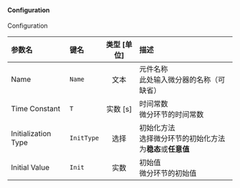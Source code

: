 <!--
DO NOT EDIT THIS FILE DIRECTLY.
This file is generated by tools/comp-docs.js.
All changes will be overwritten by regeneration.
-->

<slot class="model-parameters">

#### Configuration

Configuration

| 参数名 | 键名 | 类型 [单位] | 描述 |
|:------ |:---- |:-----------:|:---- |
| Name | `Name` | 文本 | 元件名称<br/>此处输入微分器的名称（可缺省） |
| Time Constant | `T` | 实数 [s] | 时间常数<br/>微分环节的时间常数 |
| Initialization Type | `InitType` | 选择 | 初始化方法<br/>选择微分环节的初始化方法为**稳态**或**任意值** |
| Initial Value | `Init` | 实数 | 初始值<br/>微分环节的初始值 |


</slot>
